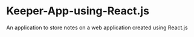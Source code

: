 # Keeper-App-using-React.js
An application to store notes on a web application created using React.js
